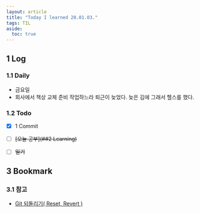 ```yaml
---
layout: article
title: "Today I learned 20.01.03."
tags: TIL
aside:
  toc: true
---
```


## 1 Log

### 1.1 Daily

- 금요일
- 회사에서 책상 교체 준비 작업하느라 퇴근이 늦었다. 늦은 김에 그래서 헬스를 했다.

### 1.2 Todo

- [x] 1 Commit

- [ ] ~~[오늘 공부](##2 Learning)~~

- [ ] ~~일기~~

  

## 3 Bookmark
### 3.1 참고

- [Git 되돌리기( Reset, Revert )](https://www.devpools.kr/2017/02/05/초보용-git-되돌리기-reset-revert/)
